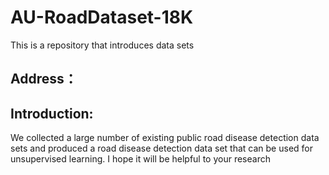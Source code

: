 # AU-RoadDataset-18K
This is a repository that introduces data sets
## Address：

## Introduction:
We collected a large number of existing public road disease detection data sets and produced a road disease detection data set that can be used for unsupervised learning. I hope it will be helpful to your research
